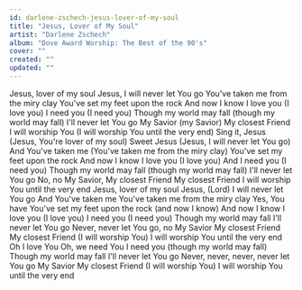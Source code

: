 ```yaml
---
id: darlene-zschech-jesus-lover-of-my-soul
title: "Jesus, Lover of My Soul"
artist: "Darlene Zschech"
album: "Dove Award Worship: The Best of the 90's"
cover: ""
created: ""
updated: ""
---
```


Jesus, lover of my soul
Jesus, I will never let You go
You've taken me from the miry clay
You've set my feet upon the rock
And now I know
I love you (I love you)
I need you (I need you)
Though my world may fall (though my world may fall)
I'll never let You go
My Savior (my Savior)
My closest Friend
I will worship You (I will worship You until the very end)
Sing it, Jesus (Jesus, You're lover of my soul)
Sweet Jesus (Jesus, I will never let You go)
And You've taken me (You've taken me from the miry clay)
You've set my feet upon the rock
And now I know
I love you (I love you)
And I need you (I need you)
Though my world may fall (though my world may fall)
I'll never let You go
No, no
My Savior,
My closest Friend
My closest Friend
I will worship You until the very end
Jesus, lover of my soul
Jesus, (Lord) I will never let You go
And You've taken me
You've taken me from the miry clay
Yes, You have
You've set my feet upon the rock (and now I know)
And now I know
I love you (I love you)
I need you (I need you)
Though my world may fall I'll never let You go
Never, never let You go, no
My Savior
My closest Friend
My closest Friend (I will worship You)
I will worship You until the very end
Oh
I love You
Oh, we need You
I need you (though my world may fall)
Though my world may fall
I'll never let You go
Never, never, never, never let You go
My Savior
My closest Friend (I will worship You)
I will worship You until the very end